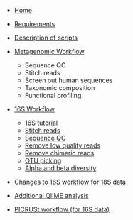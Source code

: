 * [Home](https://github.com/mlangill/microbiome_helper/wiki/Home)
* [Requirements](https://github.com/mlangill/microbiome_helper/wiki/Requirements)
* [Description of scripts](https://github.com/mlangill/microbiome_helper/wiki/Description-of-scripts)

* [Metagenomic Workflow](https://github.com/mlangill/microbiome_helper/wiki/Metagenomic-Workflow)
    * Sequence QC
    * Stitch reads
    * Screen out human sequences
    * Taxonomic composition
    * Functional profiling

* [16S Workflow](https://github.com/mlangill/microbiome_helper/wiki/16S-Workflow)
    * [16S tutorial](https://github.com/mlangill/microbiome_helper/wiki/16S-tutorial)
    * [Stitch reads](https://github.com/mlangill/microbiome_helper/wiki/Stitch-reads)
    * [Sequence QC](https://github.com/mlangill/microbiome_helper/wiki/Sequence-QC)
    * [Remove low quality reads](https://github.com/mlangill/microbiome_helper/wiki/Remove-low-quality-reads)
    * [Remove chimeric reads](https://github.com/mlangill/microbiome_helper/wiki/Remove-chimeric-reads)
    * [OTU picking](https://github.com/mlangill/microbiome_helper/wiki/OTU-picking)
    * [Alpha and beta diversity](https://github.com/mlangill/microbiome_helper/wiki/Alpha-and-beta-diversity)

* [Changes to 16S workflow for 18S data](https://github.com/mlangill/microbiome_helper/wiki/Changes-to-16S-workflow-for-18S-data)

* [Additional QIIME analysis](https://github.com/mlangill/microbiome_helper/wiki/Additional-QIIME-analysis)

* [PICRUSt workflow (for 16S data)](https://github.com/mlangill/microbiome_helper/wiki/PICRUSt-workflow)